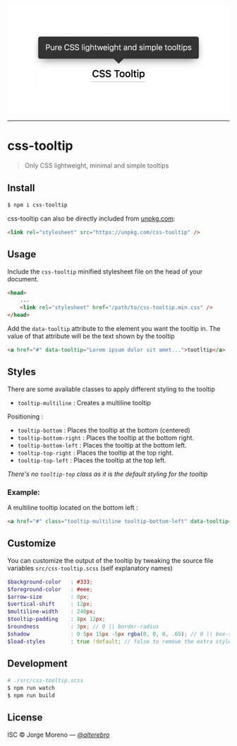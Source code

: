 <p align="center">
    <img src="docs/css-tooltip.png"><br>
</p>

------

# css-tooltip

> Only CSS lightweight, minimal and simple tooltips


## Install

```sh
$ npm i css-tooltip
```

css-tooltip can also be directly included from [unpkg.com](https://unpkg.com//css-tooltip):

```html
<link rel="stylesheet" src="https://unpkg.com/css-tooltip" />
```

## Usage

Include the `css-tooltip` minified stylesheet file on the head of your document.

```html
<head>
    ...
    <link rel="stylesheet" href="/path/to/css-tooltip.min.css" />
</head>
```
Add the `data-tooltip` attribute to the element you want the tooltip in. The value of that attribute will be the text shown by the tooltip

```html
<a href="#" data-tooltip="Lorem ipsum dolor sit amet...">tootltip</a>
```

## Styles

There are some available classes to apply different styling to the tooltip

- `tooltip-multiline` : Creates a multiline tooltip

Positioning :

- `tooltip-bottom` : Places the tooltip at the bottom (centered)
- `tooltip-bottom-right` : Places the tooltip at the bottom right.
- `tooltip-bottom-left` : Places the tooltip at the bottom left.
- `tooltip-top-right` : Places the tooltip at the top right.
- `tooltip-top-left` : Places the tooltip at the top left.

*There's no `tooltip-top` class as it is the default styling for the tooltip*

### Example:

A multiline tooltip located on the bottom left :

```html
<a href="#" class="tooltip-multiline tooltip-bottom-left" data-tooltip="Lorem ipsum dolor sit amet, consectetur adipiscing elit. Nulla a venenatis massa.">tootltip</a>
```

## Customize

You can customize the output of the tooltip by tweaking the source file variables `src/css-tooltip.scss` (self explanatory names)

```scss
$background-color   : #333;
$foreground-color   : #eee;
$arrow-size         : 8px;
$vertical-shift     : 12px;
$multiline-width    : 240px;
$tooltip-padding    : 8px 12px;
$roundness          : 3px; // 0 || border-radius
$shadow             : 0 5px 15px -5px rgba(0, 0, 0, .65); // 0 || box-shadow
$load-styles        : true !default; // false to remove the extra styles.
```


## Development

```sh
# ./src/css-tooltip.scss
$ npm run watch
$ npm run build
```

## License

ISC &copy; Jorge Moreno *&mdash; [@alterebro](https://twitter.com/alterebro)*
